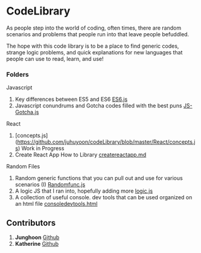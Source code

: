 # CodeLibrary

As people step into the world of coding, often times, there are random scenarios and problems that people run into that leave people befuddled. 

The hope with this code library is to be a place to find generic codes, strange logic problems, and quick explanations for new languages that people can use to read, learn, and use!

### Folders
Javascript 
1) Key differences between ES5 and ES6 [ES6.js](https://github.com/juhuyoon/codeLibrary/blob/master/ES6_logic.js)
2) Javascript conundrums and Gotcha codes filled with the best puns [JS-Gotcha.js](https://github.com/juhuyoon/codeLibrary/blob/master/JS-Gotchas.js)

React
1) [concepts.js] (https://github.com/juhuyoon/codeLibrary/blob/master/React/concepts.js) Work in Progress
2) Create React App How to Library [createreactapp.md](https://github.com/juhuyoon/codeLibrary/blob/master/React/createreactapp.md)

Random Files 
1) Random generic functions that you can pull out and use for various scenarios (I) 
[Randomfunc.js](https://github.com/juhuyoon/codeLibrary/blob/master/Randomfunc.js)
2) A logic JS that I ran into, hopefully adding more [logic.js](https://github.com/juhuyoon/codeLibrary/blob/master/logic.js)
3) A collection of useful console. dev tools that can be used organized on an html file [consoledevtools.html](https://github.com/juhuyoon/codeLibrary/blob/master/consoledevtools.html)


## Contributors   

1) **Junghoon** [Github](https://github.com/juhuyoon)
2) **Katherine** [Github](https://github.com/krosenk729)
